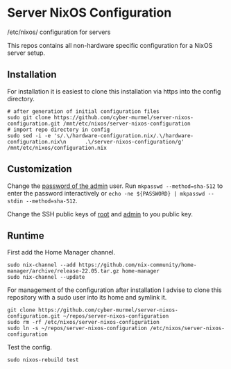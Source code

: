 # Server NixOS Configuration
/etc/nixos/ configuration for servers

This repos contains all non-hardware specific configuration for a NixOS server setup.

## Installation
For installation it is easiest to clone this installation via https into the config directory.
```shell
# after generation of initial configuration files
sudo git clone https://github.com/cyber-murmel/server-nixos-configuration.git /mnt/etc/nixos/server-nixos-configuration
# import repo directory in config
sudo sed -i -e 's/.\/hardware-configuration.nix/.\/hardware-configuration.nix\n      .\/server-nixos-configuration/g' /mnt/etc/nixos/configuration.nix
```

## Customization
Change the [password of the admin](users/admin.nix#L5) user.
Run `mkpasswd --method=sha-512` to enter the password interactively or `echo -ne ${PASSWORD} | mkpasswd --stdin --method=sha-512`.

Change the SSH public keys of [root](users/root.nix#L4) and [admin](users/admin.nix#L7) to you public key.

## Runtime
First add the Home Manager channel.
```shell
sudo nix-channel --add https://github.com/nix-community/home-manager/archive/release-22.05.tar.gz home-manager
sudo nix-channel --update
```

For management of the configuration after installation I advise to clone this repository with a sudo user into its home and symlink it.
```shell
git clone https://github.com/cyber-murmel/server-nixos-configuration.git ~/repos/server-nixos-configuration
sudo rm -rf /etc/nixos/server-nixos-configuration
sudo ln -s ~/repos/server-nixos-configuration /etc/nixos/server-nixos-configuration
```

Test the config.
```shell
sudo nixos-rebuild test
```
